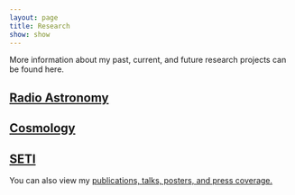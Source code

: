 ```yaml
---
layout: page
title: Research
show: show
---
```


More information about my past, current, and future research projects can be found here.

## [Radio Astronomy](/radioastronomy)
## [Cosmology](/cosmology)
## [SETI](/seti)


You can also view my [publications, talks, posters, and press coverage.](/ptp)